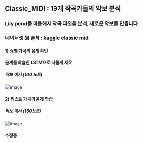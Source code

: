## Classic_MIDI : 19개 작곡가들의 악보 분석

### Lily pond를 이용해서 작곡 파일을 분석, 새로운 악보를 만듭니다
### 데이터셋 원 출처 : kaggle classic midi

#### 1) 쇼팽 가곡의 음계 확인
#### 음계를 학습한 LSTM으로 새롭게 제작

##### 악보 예시 (100 노트)
![image](https://user-images.githubusercontent.com/114221089/217759092-f84a206f-8cc7-4787-a2c3-22434e9f06e2.png)

#### 2) 리스트 가곡의 음계 학습

##### 악보 예시 (150노트)

![image](https://user-images.githubusercontent.com/114221089/219665880-f4a6e8ef-7d4f-4269-98a1-bd359ff7d691.png)



#### 수정중
